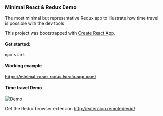### Minimal React & Redux Demo
The most minimal but representative Redux app to illustrate how time travel is possible with the dev tools

This project was bootstrapped with [Create React App](https://github.com/facebookincubator/create-react-app).

#### Get started:
`npm start`

#### Working example
https://minimal-react-redux.herokuapp.com/

#### Time travel Demo
![Demo](https://rawgit.com/kulor/minimal-react-redux/master/public/time-travel-demo.gif)

Get the Redux browser extension http://extension.remotedev.io/
